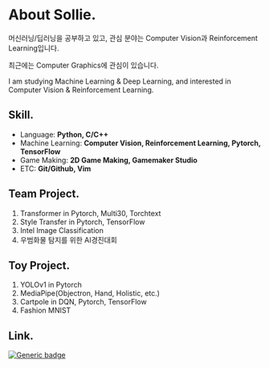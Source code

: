 <!--
## Hi there 👋

**soline013/soline013** is a ✨ _special_ ✨ repository because its `README.md` (this file) appears on your GitHub profile.

Here are some ideas to get you started:

- 🔭 I’m currently working on ...
- 🌱 I’m currently learning ...
- 👯 I’m looking to collaborate on ...
- 🤔 I’m looking for help with ...
- 💬 Ask me about ...
- 📫 How to reach me: ...
- 😄 Pronouns: ...
- ⚡ Fun fact: ...
-->
# About Sollie.

머신러닝/딥러닝을 공부하고 있고, 관심 분야는 Computer Vision과 Reinforcement Learning입니다.

최근에는 Computer Graphics에 관심이 있습니다.

I am studying Machine Learning & Deep Learning, and interested in Computer Vision & Reinforcement Learning.

## Skill.
- Language: **Python, C/C++**
- Machine Learning: **Computer Vision, Reinforcement Learning, Pytorch, TensorFlow**
- Game Making: **2D Game Making, Gamemaker Studio**
- ETC: **Git/Github, Vim**

## Team Project.
1. Transformer in Pytorch, Multi30, Torchtext
2. Style Transfer in Pytorch, TensorFlow
3. Intel Image Classification
4. 우범화물 탐지를 위한 AI경진대회

## Toy Project.
1. YOLOv1 in Pytorch    
2. MediaPipe(Objectron, Hand, Holistic, etc.)    
3. Cartpole in DQN, Pytorch, TensorFlow    
4. Fashion MNIST

## Link.

[![Generic badge](https://shields.io/badge/Linkedin-Hyeonsol-blue.svg)](https://www.linkedin.com/in/hyeonsol-sim/)
<!-- [![Generic badge](https://shields.io/badge/Notion-Machine_Learning-blue.svg)](https://www.notion.so/asollie/Machine-Learning-f4a1ecdfd6d94ce1899b007b47663b30) -->
